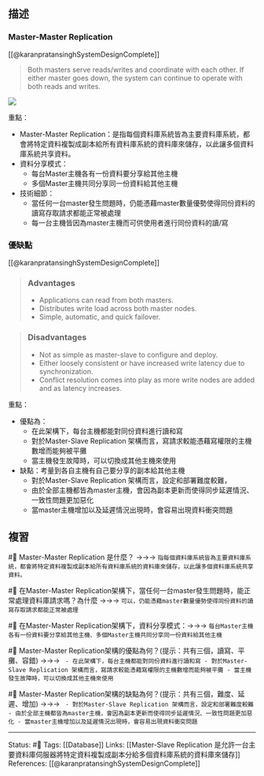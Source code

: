 ## 描述


### Master-Master Replication
[[@karanpratansinghSystemDesignComplete]]
> Both masters serve reads/writes and coordinate with each other. If either master goes down, the system can continue to operate with both reads and writes.

![](https://raw.githubusercontent.com/karanpratapsingh/portfolio/master/public/static/courses/system-design/chapter-II/database-replication/master-master-replication.png)



重點：
- Master-Master Replication：是指每個資料庫系統皆為主要資料庫系統，都會將特定資料複製成副本給所有資料庫系統的資料庫來儲存，以此讓多個資料庫系統共享資料。
- 資料分享模式：
	- 每台Master主機各有一份資料要分享給其他主機
	- 多個Master主機共同分享同一份資料給其他主機
- 技術細節：
	- 當任何一台master發生問題時，仍能憑藉master數量優勢使得同份資料的讀寫存取請求都能正常被處理
	- 每一台主機皆因為master主機而可供使用者進行同份資料的讀/寫


###  優缺點
[[@karanpratansinghSystemDesignComplete]]
> ### Advantages
> -   Applications can read from both masters.
> -   Distributes write load across both master nodes.
> -   Simple, automatic, and quick failover.

> ### Disadvantages
> -   Not as simple as master-slave to configure and deploy.
> -   Either loosely consistent or have increased write latency due to synchronization.
> -   Conflict resolution comes into play as more write nodes are added and as latency increases.

重點：
- 優點為：
	- 在此架構下，每台主機都能對同份資料進行讀和寫
	- 對於Master-Slave Replication 架構而言，寫請求較能憑藉寫權限的主機數增而能夠被平攤
	- 當主機發生故障時，可以切換成其他主機來使用
- 缺點：考量到各自主機有自己要分享的副本給其他主機
	- 對於Master-Slave Replication 架構而言，設定和部署難度較難，
	- 由於全部主機都皆為master主機，會因為副本更新而使得同步延遲情況、一致性問題更加惡化
	- 當master主機增加以及延遲情況出現時，會容易出現資料衝突問題


## 複習
#🧠 Master-Master Replication 是什麼？ ->->-> `指每個資料庫系統皆為主要資料庫系統，都會將特定資料複製成副本給所有資料庫系統的資料庫來儲存，以此讓多個資料庫系統共享資料。`
<!--SR:!2022-09-18,16,250-->

#🧠 在Master-Master Replication架構下，當任何一台master發生問題時，能正常處理資料庫請求嗎？為什麼 ->->-> `可以，仍能憑藉master數量優勢使得同份資料的讀寫存取請求都能正常被處理`
<!--SR:!2022-09-06,10,250-->

#🧠 在Master-Master Replication架構下，資料分享模式：->->-> `每台Master主機各有一份資料要分享給其他主機、多個Master主機共同分享同一份資料給其他主機`
<!--SR:!2022-09-05,9,250-->

#🧠 Master-Master Replication架構的優點為何？(提示：共有三個，讀寫、平攤、容錯) ->->-> `	- 在此架構下，每台主機都能對同份資料進行讀和寫 - 對於Master-Slave Replication 架構而言，寫請求較能憑藉寫權限的主機數增而能夠被平攤 - 當主機發生故障時，可以切換成其他主機來使用`
<!--SR:!2022-09-03,7,250-->

#🧠 Master-Master Replication架構的缺點為何？(提示：共有三個，難度、延遲、增加) ->->-> `	- 對於Master-Slave Replication 架構而言，設定和部署難度較難 - 由於全部主機都皆為master主機，會因為副本更新而使得同步延遲情況、一致性問題更加惡化 - 當master主機增加以及延遲情況出現時，會容易出現資料衝突問題`
<!--SR:!2022-09-06,10,250-->


---
Status: #🌱 
Tags:
[[Database]]
Links:
[[Master-Slave Replication 是允許一台主要資料庫伺服器將特定資料複製成副本分給多個資料庫系統的資料庫來儲存]]
References:
[[@karanpratansinghSystemDesignComplete]]
